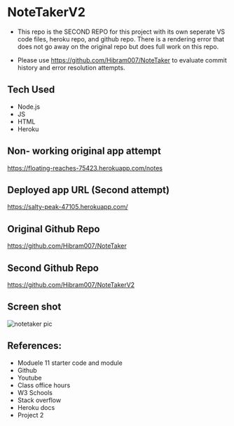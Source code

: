 # NoteTakerV2 
- This repo is the SECOND REPO for this project with its own seperate VS code files, heroku repo, and github repo. There is a rendering error that does not go away on the original repo but does full work on this repo.

- Please use https://github.com/Hibram007/NoteTaker to evaluate commit history and error resolution attempts.

## Tech Used
- Node.js
- JS 
- HTML
- Heroku

## Non- working original app attempt
https://floating-reaches-75423.herokuapp.com/notes

## Deployed app URL (Second attempt)
https://salty-peak-47105.herokuapp.com/

## Original Github Repo
https://github.com/Hibram007/NoteTaker

## Second Github Repo
https://github.com/Hibram007/NoteTakerV2

## Screen shot
![notetaker pic](https://user-images.githubusercontent.com/87105978/144132337-c2eece6e-b785-4be7-96ae-1d77880d76ea.png)

## References:
- Moduele 11 starter code and module
- Github
- Youtube
- Class office hours
- W3 Schools
- Stack overflow
- Heroku docs
- Project 2